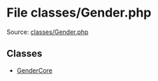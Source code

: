File classes/Gender.php
=========

Source: [classes/Gender.php](https://github.com/PrestaShop/PrestaShop/blob/1.6.0.3/classes/Gender.php)


Classes
-------

* [GenderCore](class.GenderCore.md)

